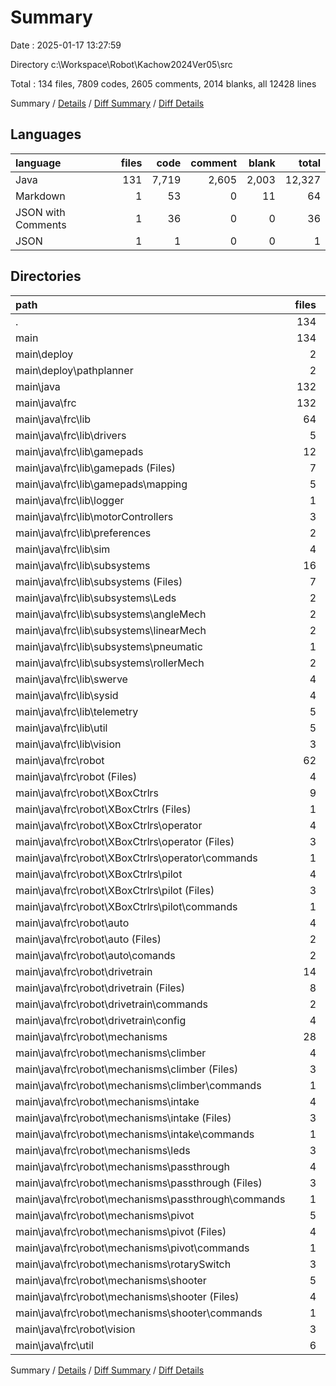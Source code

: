 # Summary

Date : 2025-01-17 13:27:59

Directory c:\\Workspace\\Robot\\Kachow2024Ver05\\src

Total : 134 files,  7809 codes, 2605 comments, 2014 blanks, all 12428 lines

Summary / [Details](details.md) / [Diff Summary](diff.md) / [Diff Details](diff-details.md)

## Languages
| language | files | code | comment | blank | total |
| :--- | ---: | ---: | ---: | ---: | ---: |
| Java | 131 | 7,719 | 2,605 | 2,003 | 12,327 |
| Markdown | 1 | 53 | 0 | 11 | 64 |
| JSON with Comments | 1 | 36 | 0 | 0 | 36 |
| JSON | 1 | 1 | 0 | 0 | 1 |

## Directories
| path | files | code | comment | blank | total |
| :--- | ---: | ---: | ---: | ---: | ---: |
| . | 134 | 7,809 | 2,605 | 2,014 | 12,428 |
| main | 134 | 7,809 | 2,605 | 2,014 | 12,428 |
| main\\deploy | 2 | 37 | 0 | 0 | 37 |
| main\\deploy\\pathplanner | 2 | 37 | 0 | 0 | 37 |
| main\\java | 132 | 7,772 | 2,605 | 2,014 | 12,391 |
| main\\java\\frc | 132 | 7,772 | 2,605 | 2,014 | 12,391 |
| main\\java\\frc\\lib | 64 | 3,148 | 1,217 | 812 | 5,177 |
| main\\java\\frc\\lib\\drivers | 5 | 403 | 139 | 115 | 657 |
| main\\java\\frc\\lib\\gamepads | 12 | 653 | 294 | 140 | 1,087 |
| main\\java\\frc\\lib\\gamepads (Files) | 7 | 339 | 25 | 92 | 456 |
| main\\java\\frc\\lib\\gamepads\\mapping | 5 | 314 | 269 | 48 | 631 |
| main\\java\\frc\\lib\\logger | 1 | 155 | 17 | 46 | 218 |
| main\\java\\frc\\lib\\motorControllers | 3 | 156 | 93 | 34 | 283 |
| main\\java\\frc\\lib\\preferences | 2 | 103 | 102 | 30 | 235 |
| main\\java\\frc\\lib\\sim | 4 | 175 | 114 | 51 | 340 |
| main\\java\\frc\\lib\\subsystems | 16 | 534 | 89 | 164 | 787 |
| main\\java\\frc\\lib\\subsystems (Files) | 7 | 279 | 56 | 83 | 418 |
| main\\java\\frc\\lib\\subsystems\\Leds | 2 | 117 | 6 | 26 | 149 |
| main\\java\\frc\\lib\\subsystems\\angleMech | 2 | 36 | 4 | 15 | 55 |
| main\\java\\frc\\lib\\subsystems\\linearMech | 2 | 38 | 5 | 15 | 58 |
| main\\java\\frc\\lib\\subsystems\\pneumatic | 1 | 24 | 10 | 8 | 42 |
| main\\java\\frc\\lib\\subsystems\\rollerMech | 2 | 40 | 8 | 17 | 65 |
| main\\java\\frc\\lib\\swerve | 4 | 163 | 81 | 37 | 281 |
| main\\java\\frc\\lib\\sysid | 4 | 166 | 32 | 43 | 241 |
| main\\java\\frc\\lib\\telemetry | 5 | 222 | 66 | 63 | 351 |
| main\\java\\frc\\lib\\util | 5 | 336 | 181 | 73 | 590 |
| main\\java\\frc\\lib\\vision | 3 | 82 | 9 | 16 | 107 |
| main\\java\\frc\\robot | 62 | 4,401 | 1,340 | 1,145 | 6,886 |
| main\\java\\frc\\robot (Files) | 4 | 369 | 127 | 114 | 610 |
| main\\java\\frc\\robot\\XBoxCtrlrs | 9 | 499 | 75 | 117 | 691 |
| main\\java\\frc\\robot\\XBoxCtrlrs (Files) | 1 | 53 | 0 | 11 | 64 |
| main\\java\\frc\\robot\\XBoxCtrlrs\\operator | 4 | 154 | 18 | 38 | 210 |
| main\\java\\frc\\robot\\XBoxCtrlrs\\operator (Files) | 3 | 71 | 13 | 27 | 111 |
| main\\java\\frc\\robot\\XBoxCtrlrs\\operator\\commands | 1 | 83 | 5 | 11 | 99 |
| main\\java\\frc\\robot\\XBoxCtrlrs\\pilot | 4 | 292 | 57 | 68 | 417 |
| main\\java\\frc\\robot\\XBoxCtrlrs\\pilot (Files) | 3 | 250 | 48 | 56 | 354 |
| main\\java\\frc\\robot\\XBoxCtrlrs\\pilot\\commands | 1 | 42 | 9 | 12 | 63 |
| main\\java\\frc\\robot\\auto | 4 | 437 | 72 | 85 | 594 |
| main\\java\\frc\\robot\\auto (Files) | 2 | 268 | 39 | 55 | 362 |
| main\\java\\frc\\robot\\auto\\comands | 2 | 169 | 33 | 30 | 232 |
| main\\java\\frc\\robot\\drivetrain | 14 | 1,015 | 522 | 299 | 1,836 |
| main\\java\\frc\\robot\\drivetrain (Files) | 8 | 716 | 385 | 219 | 1,320 |
| main\\java\\frc\\robot\\drivetrain\\commands | 2 | 104 | 34 | 24 | 162 |
| main\\java\\frc\\robot\\drivetrain\\config | 4 | 195 | 103 | 56 | 354 |
| main\\java\\frc\\robot\\mechanisms | 28 | 1,731 | 451 | 431 | 2,613 |
| main\\java\\frc\\robot\\mechanisms\\climber | 4 | 236 | 66 | 75 | 377 |
| main\\java\\frc\\robot\\mechanisms\\climber (Files) | 3 | 216 | 61 | 69 | 346 |
| main\\java\\frc\\robot\\mechanisms\\climber\\commands | 1 | 20 | 5 | 6 | 31 |
| main\\java\\frc\\robot\\mechanisms\\intake | 4 | 184 | 51 | 48 | 283 |
| main\\java\\frc\\robot\\mechanisms\\intake (Files) | 3 | 137 | 28 | 37 | 202 |
| main\\java\\frc\\robot\\mechanisms\\intake\\commands | 1 | 47 | 23 | 11 | 81 |
| main\\java\\frc\\robot\\mechanisms\\leds | 3 | 655 | 182 | 84 | 921 |
| main\\java\\frc\\robot\\mechanisms\\passthrough | 4 | 119 | 51 | 42 | 212 |
| main\\java\\frc\\robot\\mechanisms\\passthrough (Files) | 3 | 96 | 26 | 32 | 154 |
| main\\java\\frc\\robot\\mechanisms\\passthrough\\commands | 1 | 23 | 25 | 10 | 58 |
| main\\java\\frc\\robot\\mechanisms\\pivot | 5 | 301 | 51 | 94 | 446 |
| main\\java\\frc\\robot\\mechanisms\\pivot (Files) | 4 | 250 | 42 | 82 | 374 |
| main\\java\\frc\\robot\\mechanisms\\pivot\\commands | 1 | 51 | 9 | 12 | 72 |
| main\\java\\frc\\robot\\mechanisms\\rotarySwitch | 3 | 57 | 4 | 23 | 84 |
| main\\java\\frc\\robot\\mechanisms\\shooter | 5 | 179 | 46 | 65 | 290 |
| main\\java\\frc\\robot\\mechanisms\\shooter (Files) | 4 | 151 | 39 | 57 | 247 |
| main\\java\\frc\\robot\\mechanisms\\shooter\\commands | 1 | 28 | 7 | 8 | 43 |
| main\\java\\frc\\robot\\vision | 3 | 350 | 93 | 99 | 542 |
| main\\java\\frc\\util | 6 | 223 | 48 | 57 | 328 |

Summary / [Details](details.md) / [Diff Summary](diff.md) / [Diff Details](diff-details.md)